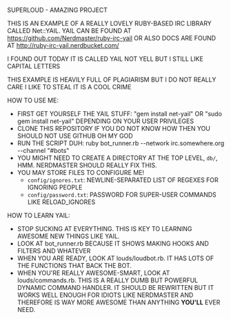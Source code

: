 SUPERLOUD - AMAZING PROJECT

THIS IS AN EXAMPLE OF A REALLY LOVELY RUBY-BASED IRC LIBRARY CALLED Net::YAIL.  YAIL CAN BE FOUND
AT https://github.com/Nerdmaster/ruby-irc-yail OR ALSO DOCS ARE FOUND AT http://ruby-irc-yail.nerdbucket.com/

I FOUND OUT TODAY IT IS CALLED YAIL NOT YELL BUT I STILL LIKE CAPITAL LETTERS

THIS EXAMPLE IS HEAVILY FULL OF PLAGIARISM BUT I DO NOT REALLY CARE I LIKE TO STEAL IT IS A COOL CRIME

HOW TO USE ME:

* FIRST GET YOURSELF THE YAIL STUFF: "gem install net-yail" OR "sudo gem install net-yail" DEPENDING ON YOUR USER PRIVILEGES
* CLONE THIS REPOSITORY IF YOU DO NOT KNOW HOW THEN YOU SHOULD NOT USE GITHUB OH MY GOD
* RUN THE SCRIPT DUH: ruby bot_runner.rb --network irc.somewhere.org --channel "#bots"
* YOU MIGHT NEED TO CREATE A DIRECTORY AT THE TOP LEVEL, `db/`, HMM.  NERDMASTER SHOULD REALLY FIX THIS.
* YOU MAY STORE FILES TO CONFIGURE ME!
  * `config/ignores.txt`: NEWLINE-SEPARATED LIST OF REGEXES FOR IGNORING PEOPLE
  * `config/password.txt`: PASSWORD FOR SUPER-USER COMMANDS LIKE RELOAD_IGNORES

HOW TO LEARN YAIL:

* STOP SUCKING AT EVERYTHING.  THIS IS KEY TO LEARNING AWESOME NEW THINGS LIKE YAIL.
* LOOK AT bot_runner.rb BECAUSE IT SHOWS MAKING HOOKS AND FILTERS AND WHATEVER
* WHEN YOU ARE READY, LOOK AT louds/loudbot.rb.  IT HAS LOTS OF THE FUNCTIONS THAT BACK THE BOT.
* WHEN YOU'RE REALLY AWESOME-SMART, LOOK AT louds/commands.rb.  THIS IS A REALLY DUMB BUT POWERFUL
  DYNAMIC COMMAND HANDLER.  IT SHOULD BE REWRITTEN BUT IT WORKS WELL ENOUGH FOR IDIOTS LIKE
  NERDMASTER AND THEREFORE IS WAY MORE AWESOME THAN ANYTHING **YOU'LL** EVER NEED.
